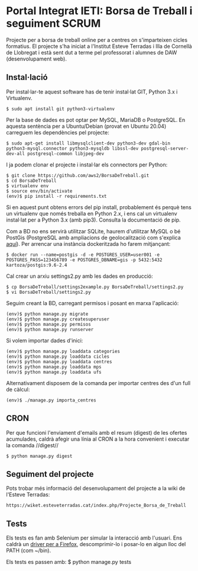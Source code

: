 
# Portal Integrat IETI: Borsa de Treball i seguiment SCRUM

Projecte per a borsa de treball online per a centres on s'imparteixen cicles formatius. El projecte s'ha iniciat a l'Institut Esteve Terradas i Illa de Cornellà de Llobregat i està sent dut a terme pel professorat i alumnes de DAW (desenvolupament web).

## Instal·lació

Per instal·lar-te aquest software has de tenir instal·lat GIT, Python 3.x i Virtualenv.

    $ sudo apt install git python3-virtualenv

Per la base de dades es pot optar per MySQL, MariaDB o PostgreSQL. En aquesta sentència per a Ubuntu/Debian (provat en Ubuntu 20.04) carreguem les dependències pel projecte:

    $ sudo apt-get install libmysqlclient-dev python3-dev gdal-bin python3-mysql.connector python3-mysqldb libssl-dev postgresql-server-dev-all postgresql-common libjpeg-dev

I ja podem clonar el projecte i instal·lar els connectors per Python:

    $ git clone https://github.com/aws2/BorsaDeTreball.git
    $ cd BorsaDeTreball
    $ virtualenv env
    $ source env/bin/activate
    (env)$ pip install -r requirements.txt

Si en aquest punt obtens errors del pip install, probablement és perquè tens un virtualenv que només treballa en Python 2.x, i ens cal un virtualenv instal·lat per a Python 3.x (amb pip3). Consulta la documentació de pip.


Com a BD no ens servirà utilitzar SQLite, haurem d'utilitzar MySQL o bé PostGis (PostgreSQL amb ampliacions de geolocalització com s'explica [aquí](https://realpython.com/location-based-app-with-geodjango-tutorial/)). Per arrencar una instància dockeritzada ho farem mitjançant:

    $ docker run --name=postgis -d -e POSTGRES_USER=user001 -e POSTGRES_PASS=123456789 -e POSTGRES_DBNAME=gis -p 5432:5432 kartoza/postgis:9.6-2.4

Cal crear un arxiu settings2.py amb les dades en producció:

    $ cp BorsaDeTreball/settings2example.py BorsaDeTreball/settings2.py
    $ vi BorsaDeTreball/settings2.py

Seguim creant la BD, carregant permisos i posant en marxa l'aplicació:

    (env)$ python manage.py migrate
    (env)$ python manage.py createsuperuser
    (env)$ python manage.py permisos
    (env)$ python manage.py runserver

Si volem importar dades d'inici:

    (env)$ python manage.py loaddata categories
    (env)$ python manage.py loaddata cicles
    (env)$ python manage.py loaddata centres
    (env)$ python manage.py loaddata mps
    (env)$ python manage.py loaddata ufs

Alternativament disposem de la comanda per importar centres des d'un full de càlcul:

    (env)$ ./manage.py importa_centres

## CRON
Per que funcioni l'enviament d'emails amb el resum (digest) de les ofertes acumulades, caldrà afegir una línia al CRON a la hora convenient i executar la comanda //digest//

    $ python manage.py digest


## Seguiment del projecte
Pots trobar més informació del desenvolupament del projecte a la wiki de l'Esteve Terradas:

    https://wiket.esteveterradas.cat/index.php/Projecte_Borsa_de_Treball


## Tests
Els tests es fan amb Selenium per simular la interacció amb l'usuari. Ens caldrà un [driver per a Firefox](https://github.com/mozilla/geckodriver/releases), descomprimir-lo i posar-lo en algun lloc del PATH (com \~/bin).

Els tests es passen amb:
    $ python manage.py tests
